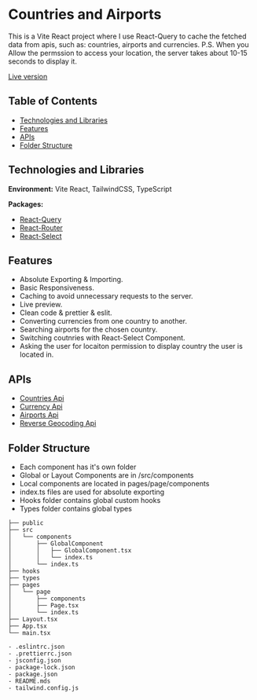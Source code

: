 
# Countries and Airports

This is a Vite React project where I use React-Query to cache the fetched data from apis, such as: countries, airports and currencies.
P.S. When you Allow the permssion to access your location, the server takes about 10-15 seconds to display it.

[Live version](https://countries-airports.netlify.app/)

## Table of Contents

* [Technologies and Libraries](#technologies-and-libraries)
* [Features](#features)
* [APIs](#apis)
* [Folder Structure](#folder-structure)


## Technologies and Libraries

**Environment:** Vite React, TailwindCSS, TypeScript

**Packages:**
- [React-Query](https://tanstack.com/query/v3/)
- [React-Router](https://reactrouter.com/en/main)
- [React-Select](https://react-select.com/home)

## Features
- Absolute Exporting & Importing.
- Basic Responsiveness.
- Caching to avoid unnecessary requests to the server.
- Live preview.
- Clean code & prettier & eslit.
- Converting currencies from one country to another.
- Searching airports for the chosen country.
- Switching coutnries with React-Select Component.
- Asking the user for locaiton permission to display country the user is located in.

## APIs
- [Countries Api](https://restcountries.com/)
- [Currency Api](https://exchangerate.host/#)
- [Airports Api](https://api-ninjas.com/api/airports)
- [Reverse Geocoding Api](https://api-ninjas.com/api/reversegeocoding)

## Folder Structure

- Each component has it's own folder
- Global or Layout Components are in /src/components
- Local components are located in pages/page/components
- index.ts files are used for absolute exporting
- Hooks folder contains global custom hooks
- Types folder contains global types
```
├── public
├── src
│   └── components
│       ├── GlobalComponent
│       │   ├── GlobalComponent.tsx
│       │   └── index.ts
│       └── index.ts
├── hooks
├── types
├── pages
│   └── page
│       ├── components
│       ├── Page.tsx
│       └── index.ts
├── Layout.tsx
├── App.tsx
└── main.tsx

- .eslintrc.json
- .prettierrc.json
- jsconfig.json
- package-lock.json
- package.json
- README.mds
- tailwind.config.js
```
